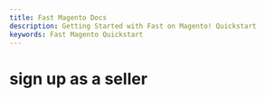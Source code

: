 ```yaml
---
title: Fast Magento Docs
description: Getting Started with Fast on Magento! Quickstart
keywords: Fast Magento Quickstart
---
```


# sign up as a seller
